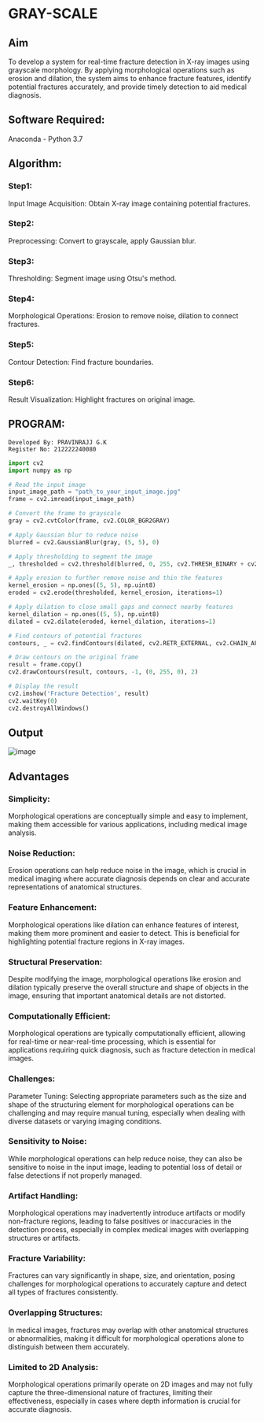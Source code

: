 # GRAY-SCALE
## Aim
To develop a system for real-time fracture detection in X-ray images using grayscale morphology. By applying morphological operations such as erosion and dilation, the system aims to enhance fracture features, identify potential fractures accurately, and provide timely detection to aid medical diagnosis.

## Software Required:
Anaconda - Python 3.7

## Algorithm:
### Step1:
Input Image Acquisition: Obtain X-ray image containing potential fractures.

### Step2:
Preprocessing: Convert to grayscale, apply Gaussian blur.

### Step3:
Thresholding: Segment image using Otsu's method.

### Step4:
Morphological Operations: Erosion to remove noise, dilation to connect fractures.

### Step5:
Contour Detection: Find fracture boundaries.

### Step6:
Result Visualization: Highlight fractures on original image.

## PROGRAM:
```
Developed By: PRAVINRAJJ G.K
Register No: 212222240080
```
```py
import cv2
import numpy as np

# Read the input image
input_image_path = "path_to_your_input_image.jpg"
frame = cv2.imread(input_image_path)

# Convert the frame to grayscale
gray = cv2.cvtColor(frame, cv2.COLOR_BGR2GRAY)

# Apply Gaussian blur to reduce noise
blurred = cv2.GaussianBlur(gray, (5, 5), 0)

# Apply thresholding to segment the image
_, thresholded = cv2.threshold(blurred, 0, 255, cv2.THRESH_BINARY + cv2.THRESH_OTSU)

# Apply erosion to further remove noise and thin the features
kernel_erosion = np.ones((5, 5), np.uint8)
eroded = cv2.erode(thresholded, kernel_erosion, iterations=1)

# Apply dilation to close small gaps and connect nearby features
kernel_dilation = np.ones((5, 5), np.uint8)
dilated = cv2.dilate(eroded, kernel_dilation, iterations=1)

# Find contours of potential fractures
contours, _ = cv2.findContours(dilated, cv2.RETR_EXTERNAL, cv2.CHAIN_APPROX_SIMPLE)

# Draw contours on the original frame
result = frame.copy()
cv2.drawContours(result, contours, -1, (0, 255, 0), 2)

# Display the result
cv2.imshow('Fracture Detection', result)
cv2.waitKey(0)
cv2.destroyAllWindows()

```
## Output
![image](https://github.com/Pravinrajj/GRAY-SCALE/assets/117917674/6403ef21-4cc8-48b9-ba2a-2cf018454bf1)

## Advantages
### Simplicity:
Morphological operations are conceptually simple and easy to implement, making them accessible for various applications, including medical image analysis.

### Noise Reduction:
Erosion operations can help reduce noise in the image, which is crucial in medical imaging where accurate diagnosis depends on clear and accurate representations of anatomical structures.

### Feature Enhancement:
Morphological operations like dilation can enhance features of interest, making them more prominent and easier to detect. This is beneficial for highlighting potential fracture regions in X-ray images.

### Structural Preservation:
Despite modifying the image, morphological operations like erosion and dilation typically preserve the overall structure and shape of objects in the image, ensuring that important anatomical details are not distorted.

### Computationally Efficient:
Morphological operations are typically computationally efficient, allowing for real-time or near-real-time processing, which is essential for applications requiring quick diagnosis, such as fracture detection in medical images.

### Challenges:
Parameter Tuning:
Selecting appropriate parameters such as the size and shape of the structuring element for morphological operations can be challenging and may require manual tuning, especially when dealing with diverse datasets or varying imaging conditions.

### Sensitivity to Noise:
While morphological operations can help reduce noise, they can also be sensitive to noise in the input image, leading to potential loss of detail or false detections if not properly managed.

### Artifact Handling:
Morphological operations may inadvertently introduce artifacts or modify non-fracture regions, leading to false positives or inaccuracies in the detection process, especially in complex medical images with overlapping structures or artifacts.

### Fracture Variability:
Fractures can vary significantly in shape, size, and orientation, posing challenges for morphological operations to accurately capture and detect all types of fractures consistently.

### Overlapping Structures:
In medical images, fractures may overlap with other anatomical structures or abnormalities, making it difficult for morphological operations alone to distinguish between them accurately.

### Limited to 2D Analysis:
Morphological operations primarily operate on 2D images and may not fully capture the three-dimensional nature of fractures, limiting their effectiveness, especially in cases where depth information is crucial for accurate diagnosis.
